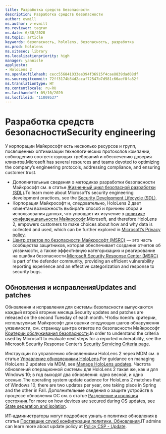 ```yaml
---
title: Разработка средств безопасности
description: Разработка средств безопасности
author: evmill
ms.author: v-evmill
ms.reviewer: tagran
ms.date: 6/30/2020
ms.topic: article
keywords: безопасность, hololens, безопасность, разработка
ms.prod: hololens
ms.sitesec: library
ms.localizationpriority: high
manager: yannisle
appliesto:
- HoloLens 2
ms.openlocfilehash: cecc556841033ee394f36915f4cae8839dad08df
ms.sourcegitcommit: 72ff3174b34d2acaf72547b7d981c66aef8fa82f
ms.translationtype: HT
ms.contentlocale: ru-RU
ms.lasthandoff: 09/10/2020
ms.locfileid: "11009537"
---
```

# <span data-ttu-id="9a9ac-104">Разработка средств безопасности</span><span class="sxs-lookup"><span data-stu-id="9a9ac-104">Security engineering</span></span>

<span data-ttu-id="9a9ac-105">У корпорации Майкрософт есть несколько ресурсов и групп, посвященных оптимизации технологических протоколов компании, соблюдению соответствующих требований и обеспечению доверия клиентов.</span><span class="sxs-lookup"><span data-stu-id="9a9ac-105">Microsoft has several resources and teams devoted to optimizing the company’s engineering protocols, addressing compliance, and ensuring customer trust.</span></span> 

  * <span data-ttu-id="9a9ac-106">Дополнительные сведения о методиках разработки безопасности Майкрософт см. в статье [Жизненный цикл безопасной разработки (SDL)](https://www.microsoft.com/securityengineering/sdl).</span><span class="sxs-lookup"><span data-stu-id="9a9ac-106">To learn more about Microsoft’s security engineering development practices, see the [Security Development Lifecycle (SDL)](https://www.microsoft.com/securityengineering/sdl).</span></span>
  * <span data-ttu-id="9a9ac-107">Корпорация Майкрософт и, следовательно, HoloLens 2 дает клиентам возможность выбирать способ и причины сбора и использования данных, что упрощает их изучение в [политике конфиденциальности Майкрософт](https://privacy.microsoft.com/).</span><span class="sxs-lookup"><span data-stu-id="9a9ac-107">Microsoft, and therefore HoloLens 2, empowers customers to make choices about how and why data is collected and used, which can be further explored in [Microsoft’s Privacy policy](https://privacy.microsoft.com/).</span></span> 
  * <span data-ttu-id="9a9ac-108">[Центр ответов по безопасности Майкрософт (MSRC)](https://www.microsoft.com/msrc) — это часть сообщества защитников, которая обеспечивает создание отчетов об уязвимости, а также эффективную категоризацию и реагирование на ошибки безопасности.</span><span class="sxs-lookup"><span data-stu-id="9a9ac-108">[Microsoft Security Response Center (MSRC)](https://www.microsoft.com/msrc) is part of the defender community, providing an efficient vulnerability reporting experience and an effective categorization and response to security bugs.</span></span> 

## <span data-ttu-id="9a9ac-109">Обновления и исправления</span><span class="sxs-lookup"><span data-stu-id="9a9ac-109">Updates and patches</span></span>

<span data-ttu-id="9a9ac-110">Обновления и исправления для системы безопасности выпускаются каждый второй вторник месяца.</span><span class="sxs-lookup"><span data-stu-id="9a9ac-110">Security updates and patches are released on the second Tuesday of each month.</span></span> <span data-ttu-id="9a9ac-111">Чтобы понять критерии, используемые Майкрософт для оценки следующих шагов обнаружения уязвимости, см. страницу центра ответов по безопасности Майкрософт [Критерии обслуживания безопасности](https://www.microsoft.com/msrc/windows-security-servicing-criteria).</span><span class="sxs-lookup"><span data-stu-id="9a9ac-111">In order to understand the criteria used by Microsoft to evaluate next steps for a reported vulnerability, see the Microsoft Security Response Center’s [Security Servicing Criteria page](https://www.microsoft.com/msrc/windows-security-servicing-criteria).</span></span> 

<span data-ttu-id="9a9ac-112">Инструкции по управлению обновлениями HoloLens 2 через MDM см. в статье [Управление обновлениями HoloLens](https://docs.microsoft.com/hololens/hololens-updates).</span><span class="sxs-lookup"><span data-stu-id="9a9ac-112">For guidance on managing HoloLens 2 updates via MDM, see [Manage HoloLens updates](https://docs.microsoft.com/hololens/hololens-updates).</span></span> <span data-ttu-id="9a9ac-113">Частота обновлений операционной системы для HoloLens 2 такая же, как и для Windows 10; в год выходят два обновления: одно весной, и одно осенью.</span><span class="sxs-lookup"><span data-stu-id="9a9ac-113">The operating system update cadence for HoloLens 2 matches that of Windows 10; there are two updates per year, one taking place in Spring and the other in Fall.</span></span> <span data-ttu-id="9a9ac-114">Дополнительные сведения о защите устройств в процессе обновления ОС см. в статье [Разделение и изоляция состояния](security-state-separation-isolation.md).</span><span class="sxs-lookup"><span data-stu-id="9a9ac-114">For more on how devices are secured during OS updates, see [State separation and isolation](security-state-separation-isolation.md).</span></span> 

<span data-ttu-id="9a9ac-115">ИТ-администраторы могут подробнее узнать о политике обновления в статье [Поставщик служб конфигурации политики. Обновления](https://docs.microsoft.com/windows/client-management/mdm/policy-csp-update).</span><span class="sxs-lookup"><span data-stu-id="9a9ac-115">IT admins can learn more about update policy at [Policy CSP - Update](https://docs.microsoft.com/windows/client-management/mdm/policy-csp-update).</span></span> 
